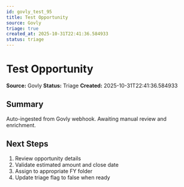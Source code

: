 ```yaml
---
id: govly_test_95
title: Test Opportunity
source: Govly
triage: true
created_at: 2025-10-31T22:41:36.584933
status: triage
---
```


# Test Opportunity

**Source:** Govly
**Status:** Triage
**Created:** 2025-10-31T22:41:36.584933

## Summary

Auto-ingested from Govly webhook. Awaiting manual review and enrichment.

## Next Steps

1. Review opportunity details
2. Validate estimated amount and close date
3. Assign to appropriate FY folder
4. Update triage flag to false when ready
